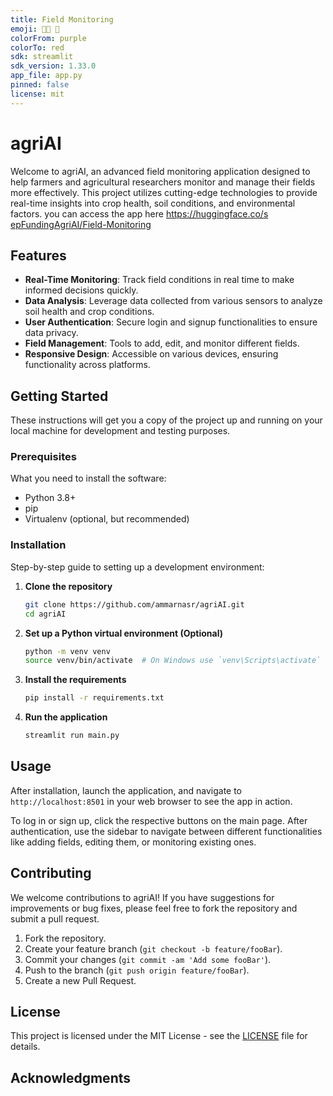 ```yaml
---
title: Field Monitoring
emoji: 🧑‍🌾 🌴
colorFrom: purple
colorTo: red
sdk: streamlit
sdk_version: 1.33.0
app_file: app.py
pinned: false
license: mit
---
```


# agriAI

Welcome to agriAI, an advanced field monitoring application designed to help farmers and agricultural researchers monitor and manage their fields more effectively. This project utilizes cutting-edge technologies to provide real-time insights into crop health, soil conditions, and environmental factors.
 you can access the app here [https://huggingface.co/s epFundingAgriAI/Field-Monitoring](https://huggingface.co/spaces/A-O98/Field-Monitoring)
## Features

- **Real-Time Monitoring**: Track field conditions in real time to make informed decisions quickly.
- **Data Analysis**: Leverage data collected from various sensors to analyze soil health and crop conditions.
- **User Authentication**: Secure login and signup functionalities to ensure data privacy.
- **Field Management**: Tools to add, edit, and monitor different fields.
- **Responsive Design**: Accessible on various devices, ensuring functionality across platforms.

## Getting Started

These instructions will get you a copy of the project up and running on your local machine for development and testing purposes.

### Prerequisites

What you need to install the software:

- Python 3.8+
- pip
- Virtualenv (optional, but recommended)

### Installation

Step-by-step guide to setting up a development environment:

1. **Clone the repository**

   ```bash
   git clone https://github.com/ammarnasr/agriAI.git
   cd agriAI
   ```

2. **Set up a Python virtual environment (Optional)**

   ```bash
   python -m venv venv
   source venv/bin/activate  # On Windows use `venv\Scripts\activate`
   ```

3. **Install the requirements**

   ```bash
   pip install -r requirements.txt
   ```

4. **Run the application**

   ```bash
   streamlit run main.py
   ```

## Usage

After installation, launch the application, and navigate to `http://localhost:8501` in your web browser to see the app in action.

To log in or sign up, click the respective buttons on the main page. After authentication, use the sidebar to navigate between different functionalities like adding fields, editing them, or monitoring existing ones.

## Contributing

We welcome contributions to agriAI! If you have suggestions for improvements or bug fixes, please feel free to fork the repository and submit a pull request.

1. Fork the repository.
2. Create your feature branch (`git checkout -b feature/fooBar`).
3. Commit your changes (`git commit -am 'Add some fooBar'`).
4. Push to the branch (`git push origin feature/fooBar`).
5. Create a new Pull Request.

## License

This project is licensed under the MIT License - see the [LICENSE](LICENSE) file for details.

## Acknowledgments

